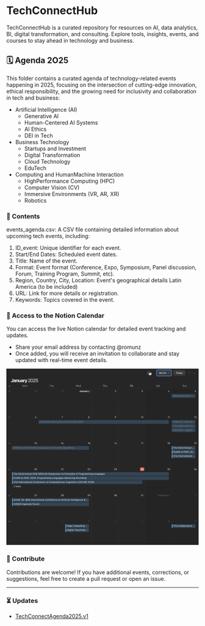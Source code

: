 # TechConnectHub
TechConnectHub is a curated repository for resources on AI, data analytics, BI, digital transformation, and consulting. Explore tools, insights, events, and courses to stay ahead in technology and business. 


## 🗓️ Agenda 2O25

This folder contains a curated agenda of technology-related events happening in 2025, focusing on the intersection of cutting-edge innovation, ethical responsibility, and the growing need for inclusivity and collaboration in tech and business:

- Artificial Intelligence (AI)
  - Generative AI
  - Human-Centered AI Systems
  - AI Ethics
  - DEI in Tech
- Business Technology
  - Startups and Investment
  - Digital Transformation
  - Cloud Technology
  - EduTech
- Computing and HumanMachine Interaction
  - HighPerformance Computing (HPC)
  - Computer Vision (CV)
  - Immersive Environments (VR, AR, XR)
  - Robotics

### 📁 Contents

events_agenda.csv: A CSV file containing detailed information about upcoming tech events, including:

1. ID_event: Unique identifier for each event.
2. Start/End Dates: Scheduled event dates.
3. Title: Name of the event.
4. Format: Event format (Conference, Expo, Symposium, Panel discussion, Forum, Training Program, Summit, etc).
5. Region, Country, City, Location: Event's geographical details Latin America (to be included)
6. URL: Link for more details or registration.
7. Keywords: Topics covered in the event.

### 📅 Access to the Notion Calendar
You can access the live Notion calendar for detailed event tracking and updates.
- Share your email address by contacting @romunz 
- Once added, you will receive an invitation to collaborate and stay updated with real-time event details.

![Image Alt](https://raw.githubusercontent.com/romunz/TechConnectPortfolio/1ab708128b426b47f44ed5e337c572b0be62bbc3/TechConnectAgenda2025.png)

### 🤝 Contribute

 Contributions are welcome! If you have additional events, corrections, or suggestions, feel free to create a pull request or open an issue.


---
### ⏳ Updates

- [TechConnectAgenda2025.v1](https://github.com/romunz/TechConnectPortfolio/blob/b6dca450a19774e2bb461e1bb4d7e37976960d18/TechConnectAgenda2025.v1.csv )

<p>

